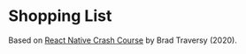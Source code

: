 # Shopping List

Based on [React Native Crash Course](https://www.youtube.com/watch?v=Hf4MJH0jDb4) by Brad Traversy (2020).
